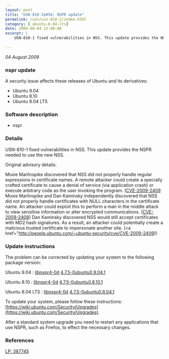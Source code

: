 ```yaml
---
layout: post
title: "USN-810-2&#58; NSPR update"
permalink: /usn/usn-810-2/index.html
category: [ ubuntu-8.04-lts]
date: 2009-08-04 12:00:00
excerpt: |
    USN-810-1 fixed vulnerabilities in NSS. This update provides the NSPR needed to use the new NSS.
    
--- 
```

 
 

*04 August 2009*

### nspr update

A security issue affects these releases of Ubuntu and its derivatives:

* Ubuntu 9.04
* Ubuntu 8.10
* Ubuntu 8.04 LTS

### Software description

* nspr 

### Details

USN-810-1 fixed vulnerabilities in NSS. This update provides the NSPR needed to use the new NSS.

Original advisory details:

 Moxie Marlinspike discovered that NSS did not properly handle regular expressions in certificate names. A remote attacker could create a specially crafted certificate to cause a denial of service (via application crash) or execute arbitrary code as the user invoking the program. ([CVE-2009-2409](http://people.ubuntu.com/~ubuntu-security/cve/CVE-2009-2404">CVE-2009-2404</a>) Moxie Marlinspike and Dan Kaminsky independently discovered that NSS did not properly handle certificates with NULL characters in the certificate name. An attacker could exploit this to perform a man in the middle attack to view sensitive information or alter encrypted communications. (<a href="http://people.ubuntu.com/~ubuntu-security/cve/CVE-2009-2408">CVE-2009-2408</a>) Dan Kaminsky discovered NSS would still accept certificates with MD2 hash signatures. As a result, an attacker could potentially create a malicious trusted certificate to impersonate another site. (<a href="http://people.ubuntu.com/~ubuntu-security/cve/CVE-2009-2409)) 

### Update instructions

The problem can be corrected by updating your system to the following package version:

Ubuntu 9.04
 : [libnspr4-0d](https://launchpad.net/ubuntu/+source/nspr) <span> [4.7.5-0ubuntu0.9.04.1](https://launchpad.net/ubuntu/+source/nspr/4.7.5-0ubuntu0.9.04.1) </span> 

Ubuntu 8.10
 : [libnspr4-0d](https://launchpad.net/ubuntu/+source/nspr) <span> [4.7.5-0ubuntu0.8.10.1](https://launchpad.net/ubuntu/+source/nspr/4.7.5-0ubuntu0.8.10.1) </span> 

Ubuntu 8.04 LTS
 : [libnspr4-0d](https://launchpad.net/ubuntu/+source/nspr) <span> [4.7.5-0ubuntu0.8.04.1](https://launchpad.net/ubuntu/+source/nspr/4.7.5-0ubuntu0.8.04.1) </span> 

To update your system, please follow these instructions: [https://wiki.ubuntu.com/Security/Upgrades](https://wiki.ubuntu.com/Security/Upgrades).

After a standard system upgrade you need to restart any applications that use NSPR, such as Firefox, to effect the necessary changes. 

### References

 
 [LP: 387745](https://launchpad.net/bugs/387745)
 

